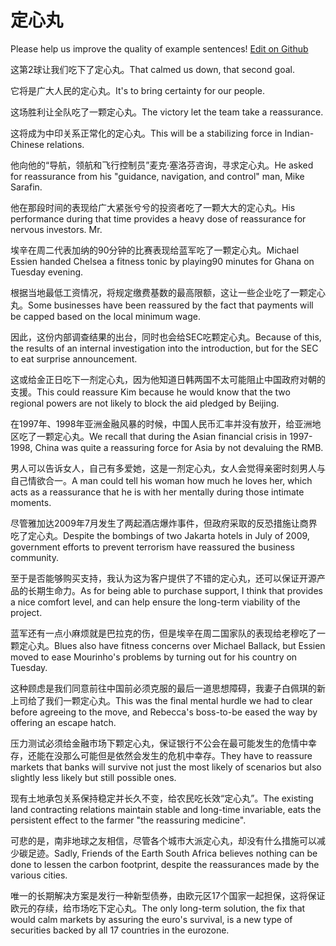 # 定心丸

Please help us improve the quality of example sentences! [Edit on Github](https://github.com/jiyushe/jiyu-example-sentence-source/blob/main/chinese/dingxinwan.md)

<p><span class="chinese">这第2球让我们吃下了定心丸。</span><span class="english">That calmed us down, that second goal.</span></p>

<p><span class="chinese">它将是广大人民的定心丸。</span><span class="english">It's to bring certainty for our people.</span></p>

<p><span class="chinese">这场胜利让全队吃了一颗定心丸。</span><span class="english">The victory let the team take a reassurance.</span></p>

<p><span class="chinese">这将成为中印关系正常化的定心丸。</span><span class="english">This will be a stabilizing force in Indian-Chinese relations.</span></p>

<p><span class="chinese">他向他的“导航，领航和飞行控制员”麦克·塞洛芬咨询，寻求定心丸。</span><span class="english">He asked for reassurance from his "guidance, navigation, and control" man, Mike Sarafin.</span></p>

<p><span class="chinese">他在那段时间的表现给广大紧张兮兮的投资者吃了一颗大大的定心丸。</span><span class="english">His performance during that time provides a heavy dose of reassurance for nervous investors. Mr.</span></p>

<p><span class="chinese">埃辛在周二代表加纳的90分钟的比赛表现给蓝军吃了一颗定心丸。</span><span class="english">Michael Essien handed Chelsea a fitness tonic by playing90 minutes for Ghana on Tuesday evening.</span></p>

<p><span class="chinese">根据当地最低工资情况，将规定缴费基数的最高限额，这让一些企业吃了一颗定心丸。</span><span class="english">Some businesses have been reassured by the fact that payments will be capped based on the local minimum wage.</span></p>

<p><span class="chinese">因此，这份内部调查结果的出台，同时也会给SEC吃颗定心丸。</span><span class="english">Because of this, the results of an internal investigation into the introduction, but for the SEC to eat surprise announcement.</span></p>

<p><span class="chinese">这或给金正日吃下一剂定心丸，因为他知道日韩两国不太可能阻止中国政府对朝的支援。</span><span class="english">This could reassure Kim because he would know that the two regional powers are not likely to block the aid pledged by Beijing.</span></p>

<p><span class="chinese">在1997年、1998年亚洲金融风暴的时候，中国人民币汇率并没有放开，给亚洲地区吃了一颗定心丸。</span><span class="english">We recall that during the Asian financial crisis in 1997-1998, China was quite a reassuring force for Asia by not devaluing the RMB.</span></p>

<p><span class="chinese">男人可以告诉女人，自己有多爱她，这是一剂定心丸，女人会觉得亲密时刻男人与自己情欲合一。</span><span class="english">A man could tell his woman how much he loves her, which acts as a reassurance that he is with her mentally during those intimate moments.</span></p>

<p><span class="chinese">尽管雅加达2009年7月发生了两起酒店爆炸事件，但政府采取的反恐措施让商界吃了定心丸。</span><span class="english">Despite the bombings of two Jakarta hotels in July of 2009, government efforts to prevent terrorism have reassured the business community.</span></p>

<p><span class="chinese">至于是否能够购买支持，我认为这为客户提供了不错的定心丸，还可以保证开源产品的长期生命力。</span><span class="english">As for being able to purchase support, I think that provides a nice comfort level, and can help ensure the long-term viability of the project.</span></p>

<p><span class="chinese">蓝军还有一点小麻烦就是巴拉克的伤，但是埃辛在周二国家队的表现给老穆吃了一颗定心丸。</span><span class="english">Blues also have fitness concerns over Michael Ballack, but Essien moved to ease Mourinho's problems by turning out for his country on Tuesday.</span></p>

<p><span class="chinese">这种顾虑是我们同意前往中国前必须克服的最后一道思想障碍，我妻子白佩琪的新上司给了我们一颗定心丸。</span><span class="english">This was the final mental hurdle we had to clear before agreeing to the move, and Rebecca's boss-to-be eased the way by offering an escape hatch.</span></p>

<p><span class="chinese">压力测试必须给金融市场下颗定心丸，保证银行不公会在最可能发生的危情中幸存，还能在没那么可能但是依然会发生的危机中幸存。</span><span class="english">They have to reassure markets that banks will survive not just the most likely of scenarios but also slightly less likely but still possible ones.</span></p>

<p><span class="chinese">现有土地承包关系保持稳定并长久不变，给农民吃长效“定心丸”。</span><span class="english">The existing land contracting relations maintain stable and long-time invariable, eats the persistent effect to the farmer "the reassuring medicine".</span></p>

<p><span class="chinese">可悲的是，南非地球之友相信，尽管各个城市大派定心丸，却没有什么措施可以减少碳足迹。</span><span class="english">Sadly, Friends of the Earth South Africa believes nothing can be done to lessen the carbon footprint, despite the reassurances made by the various cities.</span></p>

<p><span class="chinese">唯一的长期解决方案是发行一种新型债券，由欧元区17个国家一起担保，这将保证欧元的存续，给市场吃下定心丸。</span><span class="english">The only long-term solution, the fix that would calm markets by assuring the euro's survival, is a new type of securities backed by all 17 countries in the eurozone.</span></p>

